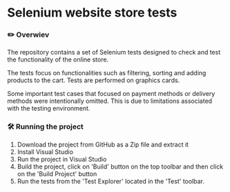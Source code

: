 # Selenium website store tests

### ✏️ Overwiev
The repository contains a set of Selenium tests designed to check and test the functionality of the online store.

The tests focus on functionalities such as filtering, sorting and adding products to the cart. Tests are performed on graphics cards.

Some important test cases that focused on payment methods or delivery methods were intentionally omitted.
This is due to limitations associated with the testing environment.

### 🛠️ Running the project
1. Download the project from GitHub as a Zip file and extract it
2. Install Visual Studio
3. Run the project in Visual Studio
4. Build the project, click on 'Build' button on the top toolbar and then click on the 'Build Project' button
5. Run the tests from the 'Test Explorer' located in the 'Test' toolbar.

